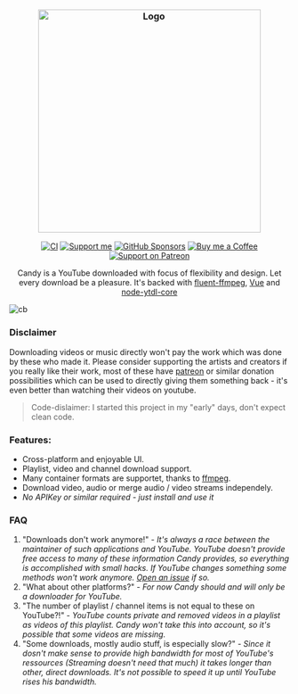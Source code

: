 <h3 align="center">
    <img src="https://user-images.githubusercontent.com/30767528/56439167-73b84600-62e5-11e9-98b8-9352f85cfef3.png" alt="Logo" width="400">
</h3>

<p align="center">
    <a href="https://github.com/Simonwep/candy/actions"><img alt="CI" src="https://github.com/Simonwep/candy/workflows/CI/badge.svg"/></a>
    <a href="https://www.patreon.com/simonwep"><img alt="Support me" src="https://img.shields.io/badge/Patreon-support-553cb2.svg"></a>
    <a href="https://github.com/sponsors/Simonwep"><img alt="GitHub Sponsors" src="https://img.shields.io/badge/GitHub-sponsor-0A5DFF.svg"></a>
    <a href="https://www.buymeacoffee.com/aVc3krbXQ"><img alt="Buy me a Coffee" src="https://img.shields.io/badge/Buy%20Me%20A%20Coffee-donate-FF813F.svg"></a>
    <a href="https://www.patreon.com/simonwep"><img alt="Support on Patreon" src="https://img.shields.io/badge/Patreon-support-FA8676.svg"></a>
</p>

<p align="center">
Candy is a YouTube downloaded with focus of flexibility and design. Let every download be a pleasure. It's backed with  <a href="https://github.com/fluent-ffmpeg/node-fluent-ffmpeg">fluent-ffmpeg</a>, <a href="https://vuejs.org/">Vue</a> and <a href="https://github.com/fent/node-ytdl-core">node-ytdl-core</a>
</p>

![cb](https://user-images.githubusercontent.com/30767528/56775738-b63bc000-67c8-11e9-84e0-18004bac3dc3.PNG)

### Disclaimer
Downloading videos or music directly won't pay the work which was done by these who made it.
Please consider supporting the artists and creators if you really like their work, most of these have [patreon](https://www.patreon.com/)
or similar donation possibilities which can be used to directly giving them something back - it's even better than watching their videos on youtube.

> Code-dislaimer: I started this project in my "early" days, don't expect clean code.

### Features:
* Cross-platform and enjoyable UI.
* Playlist, video and channel download support.
* Many container formats are supportet, thanks to [ffmpeg](https://ffmpeg.org/).
* Download video, audio or merge audio / video streams independely.
* *No APIKey or similar required - just install and use it*

### FAQ
1. "Downloads don't work anymore!" - _It's always a race between the maintainer of such applications and YouTube. YouTube doesn't provide
free access to many of these information Candy provides, so everything is accomplished with small hacks. If YouTube changes something
some methods won't work anymore. [Open an issue](https://github.com/Simonwep/candy/issues/new) if so._
2. "What about other platforms?" - _For now Candy should and will only be a downloader for YouTube._
3. "The number of playlist / channel items is not equal to these on YouTube?!" - _YouTube counts private and removed videos in a playlist as
videos of this playlist. Candy won't take this into account, so it's possible that some videos are missing._
4. "Some downloads, mostly audio stuff, is especially slow?" - _Since it dosn't make sense to provide high bandwidth for most of YouTube's ressources (Streaming doesn't need that much) it takes longer
than other, direct downloads. It's not possible to speed it up until YouTube rises his bandwidth._
